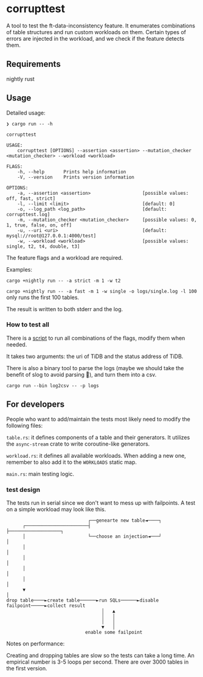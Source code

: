 # corrupttest

A tool to test the ft-data-inconsistency feature. It enumerates combinations of table structures and run custom workloads on them. Certain types of errors are injected in the workload, and we check if the feature detects them.

## Requirements

nightly rust

## Usage

Detailed usage:
```
❯ cargo run -- -h

corrupttest 

USAGE:
    corrupttest [OPTIONS] --assertion <assertion> --mutation_checker <mutation_checker> --workload <workload>

FLAGS:
    -h, --help       Prints help information
    -V, --version    Prints version information

OPTIONS:
    -a, --assertion <assertion>                   [possible values: off, fast, strict]
    -l, --limit <limit>                           [default: 0]
    -o, --log_path <log_path>                     [default: corrupttest.log]
    -m, --mutation_checker <mutation_checker>     [possible values: 0, 1, true, false, on, off]
    -u, --uri <uri>                               [default: mysql://root@127.0.0.1:4000/test]
    -w, --workload <workload>                     [possible values: single, t2, t4, double, t3]
```
The feature flags and a workload are required. 

Examples: 

`cargo +nightly run -- -a strict -m 1 -w t2`

`cargo +nightly run -- -a fast -m 1 -w single -o logs/single.log -l 100` only runs the first 100 tables.

The result is written to both stderr and the log.

### How to test all

There is a [script](./enumerate.sh) to run all combinations of the flags, modify them when needed. 

It takes two arguments: the uri of TiDB and the status address of TiDB.

There is also a binary tool to parse the logs (maybe we should take the benefit of slog to avoid parsing 🥲), and turn them into a csv.

`cargo run --bin log2csv -- -p logs`
## For developers

People who want to add/maintain the tests most likely need to modify the following files:

`table.rs`: it defines components of a table and their generators. It utilizes the `async-stream` crate to write coroutine-like generators.

`workload.rs`: it defines all available workloads. When adding a new one, remember to also add it to the `WORKLOADS` static map.

`main.rs`: main testing logic.

### test design

The tests run in serial since we don't want to mess up with failpoints. A test on a simple workload may look like this.

```
                              ┌──genearte new table◄────┐
      ┌───────────────────────┤                         ├───────────────────┐
      │                       └──choose an injection◄───┘                   │
      │                                                                     │
      │                                                                     │
      │                                                                     │
      │                                                                     │
      ▼                                                                     │
drop table────►create table──────►run SQLs──────►disable failpoint─────►collect result
                                   │   ▲
                                   │   │
                                   │   │
                                   ▼   │
                             enable some failpoint
```

Notes on performance:

Creating and dropping tables are slow so the tests can take a long time. An empirical number is 3-5 loops per second. There are over 3000 tables in the first version.